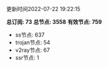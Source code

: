 更新时间2022-07-22 19:22:15

**总订阅: 73**
**总节点: 3558**
**有效节点: 759**
- ss节点: 637
- trojan节点: 54
- v2ray节点: 67
- ssr节点: 1
